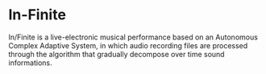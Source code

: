 # In-Finite
In/Finite is a  live-electronic musical performance based on an Autonomous Complex Adaptive System, in which audio recording files are processed through the algorithm that gradually decompose over time sound informations.
